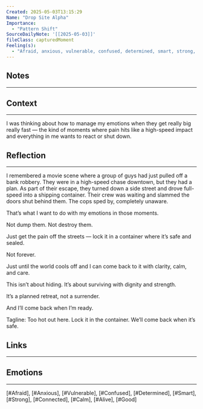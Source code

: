 ```yaml
---
Created: 2025-05-03T13:15:29
Name: "Drop Site Alpha"
Importance:
  - "Pattern Shift"
SourceDailyNote: '[[2025-05-03]]'
fileClass: capturedMoment
Feeling(s):
  - "Afraid, anxious, vulnerable, confused, determined, smart, strong, connected, calm, alive, good"
---
```

## Notes
---

## Context
---
I was thinking about how to manage my emotions when they get really big really fast — the kind of moments where pain hits like a high-speed impact and everything in me wants to react or shut down.
## Reflection 
---
I remembered a movie scene where a group of guys had just pulled off a bank robbery. They were in a high-speed chase downtown, but they had a plan. As part of their escape, they turned down a side street and drove full-speed into a shipping container. Their crew was waiting and slammed the doors shut behind them. The cops sped by, completely unaware.

That’s what I want to do with my emotions in those moments.

Not dump them. Not destroy them.

Just get the pain off the streets — lock it in a container where it’s safe and sealed.

Not forever.

Just until the world cools off and I can come back to it with clarity, calm, and care.

This isn’t about hiding. It’s about surviving with dignity and strength.

It’s a planned retreat, not a surrender.

And I’ll come back when I’m ready.

Tagline: Too hot out here. Lock it in the container. We’ll come back when it’s safe.
## Links
---

## Emotions
---
[#Afraid], [#Anxious], [#Vulnerable], [#Confused], [#Determined], [#Smart], [#Strong], [#Connected], [#Calm], [#Alive], [#Good]